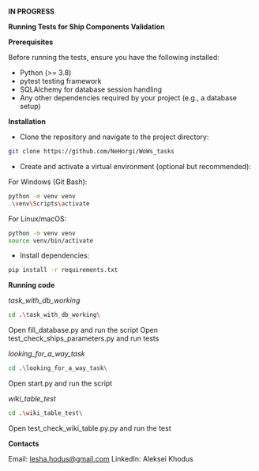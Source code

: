 **IN PROGRESS**

**Running Tests for Ship Components Validation**

**Prerequisites**

Before running the tests, ensure you have the following installed:

- Python (>= 3.8)
- pytest testing framework
- SQLAlchemy for database session handling
- Any other dependencies required by your project (e.g., a database setup)

**Installation**

- Clone the repository and navigate to the project directory:
```bash
git clone https://github.com/NeHorgi/WoWs_tasks
```

- Create and activate a virtual environment (optional but recommended):

For Windows (Git Bash):
```bash
python -m venv venv
.\venv\Scripts\activate
```
For Linux/macOS:
```bash
python -m venv venv
source venv/bin/activate
```

- Install dependencies:
```bash
pip install -r requirements.txt
```

**Running code**

*task_with_db_working*

```bash
cd .\task_with_db_working\
```

Open fill_database.py and run the script
Open test_check_ships_parameters.py and run tests

*looking_for_a_way_task*

```bash
cd .\looking_for_a_way_task\
```

Open start.py and run the script

*wiki_table_test*
```bash
cd .\wiki_table_test\
```

Open test_check_wiki_table.py.py and run the test

**Contacts**

Email: lesha.hodus@gmail.com LinkedIn: Aleksei Khodus
